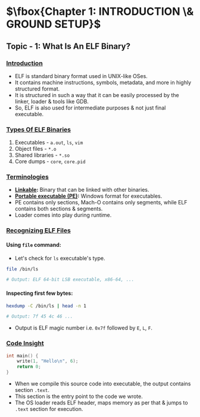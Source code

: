 # $\fbox{Chapter 1: INTRODUCTION \& GROUND SETUP}$





## **Topic - 1: What Is An ELF Binary?**

### <u>Introduction</u>

- ELF is standard binary format used in UNIX-like OSes.
- It contains machine instructions, symbols, metadata, and more in highly structured format.
- It is structured in such a way that it can be easily processed by the linker, loader & tools like GDB.
- So, ELF is also used for intermediate purposes & not just final executable.


### <u>Types Of ELF Binaries</u>

1. Executables - `a.out`, `ls`, `vim`
2. Object files - `*.o`
3. Shared libraries - `*.so`
4. Core dumps - `core`, `core.pid`


### <u>Terminologies</u>

- **<u>Linkable</u>:** Binary that can be linked with other binaries.
- **<u>Portable executable (PE)</u>:** Windows format for executables.
- PE contains only sections, Mach-O contains only segments, while ELF contains both sections & segments.
- Loader comes into play during runtime.


### <u>Recognizing ELF Files</u>

#### Using `file` command:

- Let's check for `ls` executable's type.

```sh
file /bin/ls

# Output: ELF 64-bit LSB executable, x86-64, ...
```

#### Inspecting first few bytes:

```sh
hexdump -C /bin/ls | head -n 1

# Output: 7f 45 4c 46 ...
```

- Output is ELF magic number i.e. `0x7f` followed by `E`, `L`, `F`.


### <u>Code Insight</u>

```c
int main() {
    write(1, "Hello\n", 6);
    return 0;
}
```

- When we compile this source code into executable, the output contains section `.text`.
- This section is the entry point to the code we wrote.
- The OS loader reads ELF header, maps memory as per that & jumps to `.text` section for execution.
